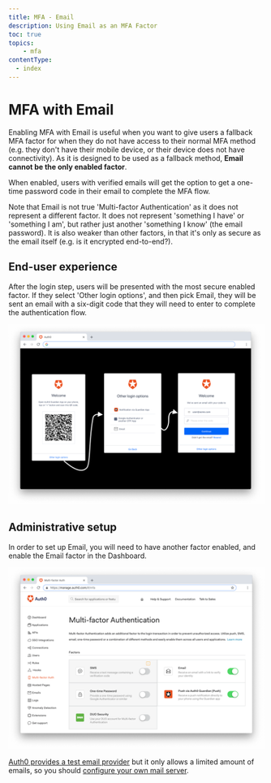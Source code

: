 ```yaml
---
title: MFA - Email
description: Using Email as an MFA Factor
toc: true
topics:
    - mfa
contentType:
  - index
---
```

# MFA with Email

Enabling MFA with Email is useful when you want to give users a fallback MFA factor for when they do not have access to their normal MFA method (e.g. they don't have their mobile device, or their device does not have connectivity). As it is designed to be used as a fallback method, **Email cannot be the only enabled factor**.

When enabled, users with verified emails will get the option to get a one-time password code in their email to complete the MFA flow.

Note that Email is not true 'Multi-factor Authentication' as it does not represent a different factor. It does not represent 'something I have' or 'something I am', but rather just another 'something I know' (the email password). It is also weaker than other factors, in that it's only as secure as the email itself (e.g. is it encrypted end-to-end?).

## End-user experience

After the login step, users will be presented with the most secure enabled factor. If they select 'Other login options', and then pick Email, they will be sent an email with a six-digit code that they will need to enter to complete the authentication flow.

![Email End User 1](/media/articles/multifactor-authentication/mfa-email.png)

## Administrative setup

In order to set up Email, you will need to have another factor enabled, and enable the Email factor in the Dashboard.

![MFA Email Settings](/media/articles/multifactor-authentication/email-settings.png)

[Auth0 provides a test email provider](/email) but it only allows a limited amount of emails, so you should [configure your own mail server](/email/providers).
